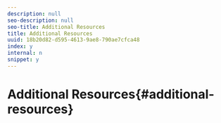 ```yaml
---
description: null
seo-description: null
seo-title: Additional Resources
title: Additional Resources
uuid: 18b20d82-d595-4613-9ae8-790ae7cfca48
index: y
internal: n
snippet: y
---
```


# Additional Resources{#additional-resources}

